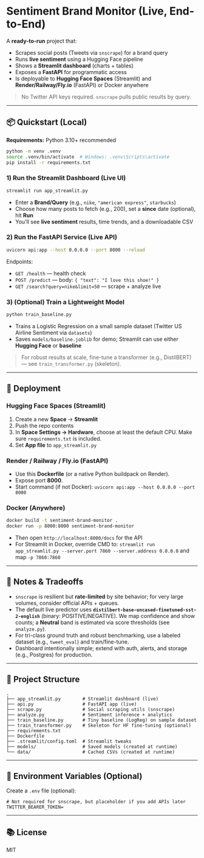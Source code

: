 # Sentiment Brand Monitor (Live, End-to-End)

A **ready-to-run** project that:
- Scrapes social posts (Tweets via `snscrape`) for a brand query
- Runs **live sentiment** using a Hugging Face pipeline
- Shows a **Streamlit dashboard** (charts + tables)
- Exposes a **FastAPI** for programmatic access
- Is deployable to **Hugging Face Spaces** (Streamlit) and **Render/Railway/Fly.io** (FastAPI) or Docker anywhere

> No Twitter API keys required. `snscrape` pulls public results by query.

---

## 📦 Quickstart (Local)

**Requirements:** Python 3.10+ recommended

```bash
python -m venv .venv
source .venv/bin/activate  # Windows: .venv\Scripts\activate
pip install -r requirements.txt
```

### 1) Run the Streamlit Dashboard (Live UI)
```bash
streamlit run app_streamlit.py
```
- Enter a **Brand/Query** (e.g., `nike`, `"american express"`, `starbucks`)
- Choose how many posts to fetch (e.g., 200), set a **since** date (optional), hit **Run**
- You'll see **live sentiment** results, time trends, and a downloadable CSV

### 2) Run the FastAPI Service (Live API)
```bash
uvicorn api:app --host 0.0.0.0 --port 8000 --reload
```
Endpoints:
- `GET /health` — health check
- `POST /predict` — body: `{ "text": "I love this shoe!" }`
- `GET /search?query=nike&limit=50` — scrape + analyze live

### 3) (Optional) Train a Lightweight Model
```bash
python train_baseline.py
```
- Trains a Logistic Regression on a small sample dataset (Twitter US Airline Sentiment via `datasets`)
- Saves `models/baseline.joblib` for demo; Streamlit can use either **Hugging Face** or **baseline**

> For robust results at scale, fine-tune a transformer (e.g., DistilBERT) — see `train_transformer.py` (skeleton).

---

## 🚀 Deployment

### Hugging Face Spaces (Streamlit)
1. Create a new **Space** → **Streamlit**
2. Push the repo contents
3. In **Space Settings → Hardware**, choose at least the default CPU. Make sure `requirements.txt` is included.
4. Set **App file** to `app_streamlit.py`

### Render / Railway / Fly.io (FastAPI)
- Use this **Dockerfile** (or a native Python buildpack on Render).
- Expose port **8000**.
- Start command (if not Docker): `uvicorn api:app --host 0.0.0.0 --port 8000`

### Docker (Anywhere)
```bash
docker build -t sentiment-brand-monitor .
docker run -p 8000:8000 sentiment-brand-monitor
```
- Then open `http://localhost:8000/docs` for the API
- For Streamlit in Docker, override CMD to:
  `streamlit run app_streamlit.py --server.port 7860 --server.address 0.0.0.0`
  and map `-p 7860:7860`

---

## 🧠 Notes & Tradeoffs

- `snscrape` is resilient but **rate-limited** by site behavior; for very large volumes, consider official APIs + queues.
- The default live predictor uses **`distilbert-base-uncased-finetuned-sst-2-english`** (binary: POSITIVE/NEGATIVE).
  We map confidence and show counts; a **Neutral** band is estimated via score thresholds (see `analyze.py`).
- For tri-class ground truth and robust benchmarking, use a labeled dataset (e.g., `tweet_eval`) and train/fine-tune.
- Dashboard intentionally simple; extend with auth, alerts, and storage (e.g., Postgres) for production.

---

## 📁 Project Structure

```
.
├── app_streamlit.py        # Streamlit dashboard (live)
├── api.py                  # FastAPI app (live)
├── scrape.py               # Social scraping utils (snscrape)
├── analyze.py              # Sentiment inference + analytics
├── train_baseline.py       # Tiny baseline (LogReg) on sample dataset
├── train_transformer.py    # Skeleton for HF fine-tuning (optional)
├── requirements.txt
├── Dockerfile
├── .streamlit/config.toml  # Streamlit tweaks
├── models/                 # Saved models (created at runtime)
└── data/                   # Cached CSVs (created at runtime)
```

---

## 🔐 Environment Variables (Optional)

Create a `.env` file (optional):
```
# Not required for snscrape, but placeholder if you add APIs later
TWITTER_BEARER_TOKEN=
```

---

## 📚 License
MIT
